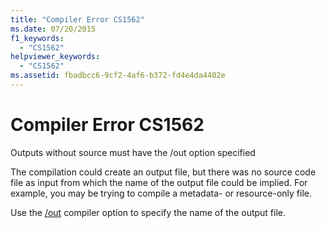 ```yaml
---
title: "Compiler Error CS1562"
ms.date: 07/20/2015
f1_keywords: 
  - "CS1562"
helpviewer_keywords: 
  - "CS1562"
ms.assetid: fbadbcc6-9cf2-4af6-b372-fd4e4da4402e
---
```

# Compiler Error CS1562
Outputs without source must have the /out option specified  
  
 The compilation could create an output file, but there was no source code file as input from which the name of the output file could be implied. For example, you may be trying to compile a metadata- or resource-only file.  
  
 Use the [/out](../language-reference/compiler-options/out-compiler-option.md) compiler option to specify the name of the output file.

